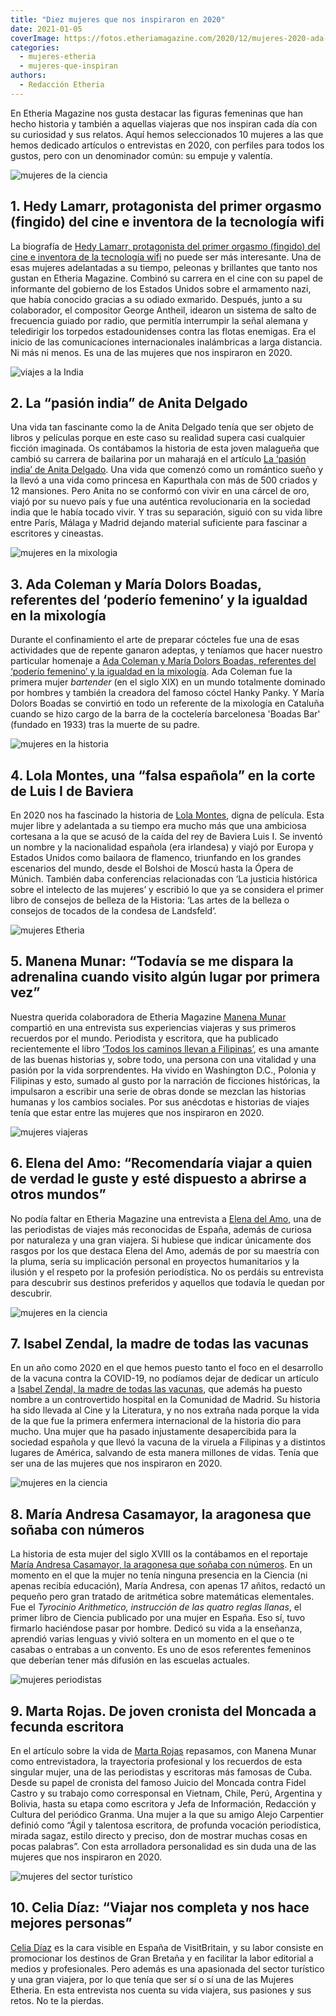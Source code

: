 ```yaml
---
title: "Diez mujeres que nos inspiraron en 2020"
date: 2021-01-05
coverImage: https://fotos.etheriamagazine.com/2020/12/mujeres-2020-ada-coleman.jpg
categories: 
  - mujeres-etheria
  - mujeres-que-inspiran
authors: 
  - Redacción Etheria
---
```


En Etheria Magazine nos gusta destacar las figuras femeninas que han hecho historia y también a aquellas viajeras que nos inspiran cada día con su curiosidad y sus relatos. Aquí hemos seleccionados 10 mujeres a las que hemos dedicado artículos o entrevistas en 2020, con perfiles para todos los gustos, pero con un denominador común: su empuje y valentía.

![mujeres de la ciencia](https://fotos.etheriamagazine.com/2020/12/mujeres-2020-Hedy-Lamarr.jpg "Hedy Lamarr, inventora de la tecnología wifi. ©CC")

## 1\. Hedy Lamarr, protagonista del primer orgasmo (fingido) del cine e inventora de la tecnología wifi

La biografía de [Hedy Lamarr, protagonista del primer orgasmo (fingido) del cine e 
inventora de la tecnología 
wifi](https://etheriamagazine.com/2020/03/30/hedy-lamarr-extasis-inventora-wifi-modelo-actriz-espia-mujeres-etheria/) 
no puede ser más interesante. Una de esas mujeres adelantadas a su tiempo, peleonas y 
brillantes que tanto nos gustan en Etheria Magazine. Combinó su carrera en el cine con 
su papel de informante del gobierno de los Estados Unidos sobre el armamento nazi, que 
había conocido gracias a su odiado exmarido. Después, junto a su colaborador, el 
compositor George Antheil, idearon un sistema de salto de frecuencia guiado por radio, 
que permitía interrumpir la señal alemana y teledirigir los torpedos estadounidenses 
contra las flotas enemigas. Era el inicio de las comunicaciones internacionales 
inalámbricas a larga distancia. Ni más ni menos. Es una de las mujeres que nos 
inspiraron en 2020. 

![viajes a la India](https://fotos.etheriamagazine.com/2020/12/mujeres-2020-anita-delgado.jpg "Anita se casó por el rito sij, con un sari de color grosella. © Marcus Lewis")

## 2\. La “pasión india” de Anita Delgado

Una vida tan fascinante como la de Anita Delgado tenía que ser objeto de libros y 
películas porque en este caso su realidad supera casi cualquier ficción imaginada. Os 
contábamos la historia de esta joven malagueña que cambió su carrera de bailarina por un 
maharajá en el artículo [La ‘pasión india’ de Anita 
Delgado](https://etheriamagazine.com/2020/04/13/la-pasion-india-de-anita-delgado-libros-viajes/). 
Una vida que comenzó como un romántico sueño y la llevó a una vida como princesa en 
Kapurthala con más de 500 criados y 12 mansiones. Pero Anita no se conformó con vivir en 
una cárcel de oro, viajó por su nuevo país y fue una auténtica revolucionaria en la 
sociedad india que le había tocado vivir. Y tras su separación, siguió con su vida libre 
entre París, Málaga y Madrid dejando material suficiente para fascinar a escritores y 
cineastas. 

![mujeres en la mixologia](https://fotos.etheriamagazine.com/2020/12/mujeres-2020-ada-coleman.jpg "Ada Coleman y su cóctel Hanky Panky. © Pedro Grifol")

## 3\. Ada Coleman y María Dolors Boadas, referentes del ‘poderío femenino’ y la igualdad en la mixología

Durante el confinamiento el arte de preparar cócteles fue una de esas actividades que de 
repente ganaron adeptas, y teníamos que hacer nuestro particular homenaje a [Ada Coleman 
y María Dolors Boadas, referentes del ‘poderío femenino’ y la igualdad en la 
mixología](https://etheriamagazine.com/2020/05/12/mujeres-de-la-cocteleria-ada-coleman-y-maria-dolors-boadas/). 
Ada Coleman fue la primera mujer _bartender_ (en el siglo XIX) en un mundo totalmente 
dominado por hombres y también la creadora del famoso cóctel Hanky Panky. Y María Dolors 
Boadas se convirtió en todo un referente de la mixología en Cataluña cuando se hizo 
cargo de la barra de la coctelería barcelonesa 'Boadas Bar' (fundado en 1933) tras la 
muerte de su padre. 

![mujeres en la historia](https://fotos.etheriamagazine.com/2020/12/mujeres-2020-lola-montes.jpg "Lola Montes y Luis I de Baviera.")

## 4\. Lola Montes, una “falsa española” en la corte de Luis I de Baviera

En 2020 nos ha fascinado la historia de [Lola 
Montes](https://etheriamagazine.com/2020/02/04/historias-mujeres-lola-montes-una-falsa-espanola-en-la-corte-de-baviera/), 
digna de película. Esta mujer libre y adelantada a su tiempo era mucho más que una 
ambiciosa cortesana a la que se acusó de la caída del rey de Baviera Luis I. Se inventó 
un nombre y la nacionalidad española (era irlandesa) y viajó por Europa y Estados Unidos 
como bailaora de flamenco, triunfando en los grandes escenarios del mundo, desde el 
Bolshoi de Moscú hasta la Ópera de Múnich. También daba conferencias relacionadas con 
‘La justicia histórica sobre el intelecto de las mujeres’ y escribió lo que ya se 
considera el primer libro de consejos de belleza de la Historia: ‘Las artes de la 
belleza o consejos de tocados de la condesa de Landsfeld‘. 

![mujeres Etheria](https://fotos.etheriamagazine.com/2020/12/mujeres-2020-manena-munar.jpg "Momentos inolvidables en Sudáfrica. © Helena Rodríguez")

## 5\. Manena Munar: “Todavía se me dispara la adrenalina cuando visito algún lugar por primera vez”

Nuestra querida colaboradora de Etheria Magazine [Manena 
Munar](https://etheriamagazine.com/2020/05/05/mujeres-viajeras-etheria-manena-munar/) 
compartió en una entrevista sus experiencias viajeras y sus primeros recuerdos por el 
mundo. Periodista y escritora, que ha publicado recientemente el libro [‘Todos los 
caminos llevan a 
Filipinas’](https://etheriamagazine.com/2020/12/11/todos-los-caminos-llevan-a-filipinas-un-libro-de-mujeres-extraordinarias/), 
es una amante de las buenas historias y, sobre todo, una persona con una vitalidad y una 
pasión por la vida sorprendentes. Ha vivido en Washington D.C., Polonia y Filipinas y 
esto, sumado al gusto por la narración de ficciones históricas, la impulsaron a escribir 
una serie de obras donde se mezclan las historias humanas y los cambios sociales. Por 
sus anécdotas e historias de viajes tenía que estar entre las mujeres que nos inspiraron 
en 2020. 

![mujeres viajeras](https://fotos.etheriamagazine.com/2020/12/mujeres-2020-elena-del-amo.jpg "Viaje en tren en Sri Lanka. © Luis Davilla")

## 6\. Elena del Amo: “Recomendaría viajar a quien de verdad le guste y esté dispuesto a abrirse a otros mundos”

No podía faltar en Etheria Magazine una entrevista a [Elena del 
Amo](https://etheriamagazine.com/2020/04/25/mujer-etheria-elena-del-amo-periodista-viajes/), 
una de las periodistas de viajes más reconocidas de España, además de curiosa por 
naturaleza y una gran viajera. Si hubiese que indicar únicamente dos rasgos por los que 
destaca Elena del Amo, además de por su maestría con la pluma, sería su implicación 
personal en proyectos humanitarios y la ilusión y el respeto por la profesión 
periodística. No os perdáis su entrevista para descubrir sus destinos preferidos y 
aquellos que todavía le quedan por descubrir. 

![mujeres en la ciencia](https://fotos.etheriamagazine.com/2020/12/mujeres-2020-isabel-zendal.jpg "‘Vacunación brazo a brazo’, de Constant Desbordes. (Imagen de portada de ‘Isabel Zendal Gómez en los Archivos de Galicia’. © Scala Archives-Firenze")

## 7\. Isabel Zendal, la madre de todas las vacunas

En un año como 2020 en el que hemos puesto tanto el foco en el desarrollo de la vacuna 
contra la COVID-19, no podíamos dejar de dedicar un artículo a [Isabel Zendal, la madre 
de todas las 
vacunas](https://etheriamagazine.com/2020/09/21/isabel-zendal-mujer-olvidada-vacuna-viruela/), 
que además ha puesto nombre a un controvertido hospital en la Comunidad de Madrid. Su 
historia ha sido llevada al Cine y la Literatura, y no nos extraña nada porque la vida 
de la que fue la primera enfermera internacional de la historia dio para mucho. Una 
mujer que ha pasado injustamente desapercibida para la sociedad española y que llevó la 
vacuna de la viruela a Filipinas y a distintos lugares de América, salvando de esta 
manera millones de vidas. Tenía que ser una de las mujeres que nos inspiraron en 2020. 

![mujeres en la ciencia](https://fotos.etheriamagazine.com/2020/12/mujeres-2020-maria-andresa-casamayor.jpg "Fotograma del documental dedicado a María Andresa Casamayor. © Sintregua Comunicación")

## 8\. María Andresa Casamayor, la aragonesa que soñaba con números

La historia de esta mujer del siglo XVIII os la contábamos en el reportaje [María 
Andresa Casamayor, la aragonesa que soñaba con 
números](https://etheriamagazine.com/2020/12/21/maria-andresa-casamayor-primera-mujer-en-espana-libro-ciencia/). 
En un momento en el que la mujer no tenía ninguna presencia en la Ciencia (ni apenas 
recibía educación), María Andresa, con apenas 17 añitos, redactó un pequeño pero gran 
tratado de aritmética sobre matemáticas elementales. Fue el _Tyrocinio Arithmetico, 
instrucción de las quatro reglas llanas_, el primer libro de Ciencia publicado por una 
mujer en España. Eso sí, tuvo firmarlo haciéndose pasar por hombre. Dedicó su vida a la 
enseñanza, aprendió varias lenguas y vivió soltera en un momento en el que o te casabas 
o entrabas a un convento. Es uno de esos referentes femeninos que deberían tener más 
difusión en las escuelas actuales. 

![mujeres periodistas](https://fotos.etheriamagazine.com/2020/12/mujeres-2020-marta-rojas.jpg "Marta Rojas en su casa. © Manena Munar")

## 9\. Marta Rojas. De joven cronista del Moncada a fecunda escritora

En el artículo sobre la vida de [Marta 
Rojas](https://etheriamagazine.com/2020/01/13/marta-rojas-periodista-escritora-cubana-mujeres-inspiradoras/) 
repasamos, con Manena Munar como entrevistadora, la trayectoria profesional y los 
recuerdos de esta singular mujer, una de las periodistas y escritoras más famosas de 
Cuba. Desde su papel de cronista del famoso Juicio del Moncada contra Fidel Castro y su 
trabajo como corresponsal en Vietnam, Chile, Perú, Argentina y Bolivia, hasta su etapa 
como escritora y Jefa de Información, Redacción y Cultura del periódico Granma. Una 
mujer a la que su amigo Alejo Carpentier definió como “Ágil y talentosa escritora, de 
profunda vocación periodística, mirada sagaz, estilo directo y preciso, don de mostrar 
muchas cosas en pocas palabras”. Con esta arrolladora personalidad es sin duda una de 
las mujeres que nos inspiraron en 2020. 

![mujeres del sector turístico](https://fotos.etheriamagazine.com/2020/12/mujeres-2020-celia-diaz.jpg "Celia Díaz en el malecón de Cuba.")

## 10\. Celia Díaz: “Viajar nos completa y nos hace mejores personas”

[Celia 
Díaz](https://etheriamagazine.com/2020/02/11/mujeres-del-turismo-espana-celia-diaz-visit-britain/) 
es la cara visible en España de VisitBritain, y su labor consiste en promocionar los 
destinos de Gran Bretaña y en facilitar la labor editorial a medios y profesionales. 
Pero además es una apasionada del sector turístico y una gran viajera, por lo que tenía 
que ser sí o sí una de las Mujeres Etheria. En esta entrevista nos cuenta su vida 
viajera, sus pasiones y sus retos. No te la pierdas.
